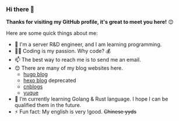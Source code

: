 ### Hi there 👋

**Thanks for visiting my GitHub profile, it's great to meet you here!** 😊

Here are some quick things about me:

- 🔭 I'm a server R&D engineer, and I am learning programming.
- 🧑‍💻 Coding is my passion. Why code? 💰
- 📫 The best way to reach me is to send me an email.
- 😊 There are many of my blog websites here.
  - [hugo blog](https://ihui.ink/)
  - [hexo blog](https://blog.ihui.ink/) deprecated
  - [cnblogs](https://www.cnblogs.com/devhg/)
  - [yuque](https://www.yuque.com/devhg/)
- 🌱 I’m currently learning Golang & Rust language. I hope I can be qualified them in the future.
- ⚡ Fun fact: My english is very !good. <del>Chinese yyds</del>
